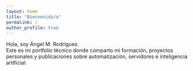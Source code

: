 ```yaml
---
layout: home
title: "Bienvenido/a"
permalink: /
author_profile: true
---
```


Hola, soy Ángel M. Rodríguez.  
Este es mi portfolio técnico donde comparto mi formación, proyectos personales y publicaciones sobre automatización, servidores e inteligencia artificial.
